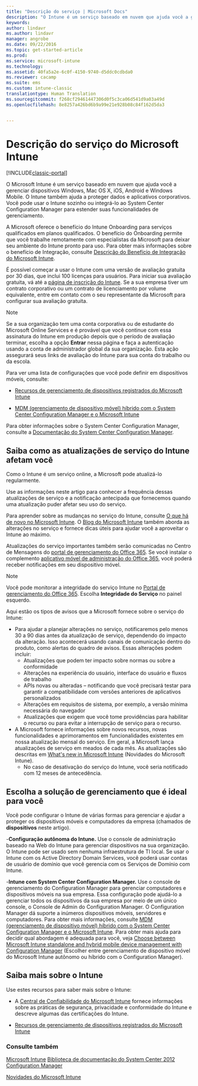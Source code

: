 ```yaml
---
title: "Descrição do serviço | Microsoft Docs"
description: "O Intune é um serviço baseado em nuvem que ajuda você a gerenciar dispositivos Windows, iOS, Mac OS X, Android e Windows Mobile."
keywords: 
author: lindavr
ms.author: lindavr
manager: angrobe
ms.date: 09/22/2016
ms.topic: get-started-article
ms.prod: 
ms.service: microsoft-intune
ms.technology: 
ms.assetid: 40fa5a2e-6c0f-4150-9740-d5ddc0cdbda0
ms.reviewer: cacamp
ms.suite: ems
ms.custom: intune-classic
translationtype: Human Translation
ms.sourcegitcommit: f268cf29461447306d0f5c3ca06d541d9a03a49d
ms.openlocfilehash: 8e8257a426bd6b9a99e21e928b08c84f162d5da3


---
```


# <a name="microsoft-intune-service-description"></a>Descrição do serviço do Microsoft Intune

[!INCLUDE[classic-portal](../includes/classic-portal.md)]

O Microsoft Intune é um serviço baseado em nuvem que ajuda você a gerenciar dispositivos Windows, Mac OS X, iOS, Android e Windows Mobile. O Intune também ajuda a proteger dados e aplicativos corporativos. Você pode usar o Intune sozinho ou integrá-lo ao System Center Configuration Manager para estender suas funcionalidades de gerenciamento.

A Microsoft oferece o benefício do Intune Onboarding para serviços qualificados em planos qualificados. O benefício do Onboarding permite que você trabalhe remotamente com especialistas da Microsoft para deixar seu ambiente do Intune pronto para uso. Para obter mais informações sobre o benefício de Integração, consulte [Descrição do Benefício de Integração do Microsoft Intune](http://go.microsoft.com/fwlink/?LinkId=619281).

É possível começar a usar o Intune com uma versão de avaliação gratuita por 30 dias, que inclui 100 licenças para usuários. Para iniciar sua avaliação gratuita, vá até a [página de inscrição do Intune](http://www.microsoft.com/en-us/server-cloud/products/microsoft-intune/). Se a sua empresa tiver um contrato corporativo ou um contrato de licenciamento por volume equivalente, entre em contato com o seu representante da Microsoft para configurar sua avaliação gratuita.

> [!NOTE]
> Se a sua organização tem uma conta corporativa ou de estudante do Microsoft Online Services e é provável que você continue com essa assinatura do Intune em produção depois que o período de avaliação terminar, escolha a opção **Entrar** nessa página e faça a autenticação usando a conta de administrador global da sua organização. Esta ação assegurará seus links de avaliação do Intune para sua conta do trabalho ou da escola.

Para ver uma lista de configurações que você pode definir em dispositivos móveis, consulte:

-   [Recursos de gerenciamento de dispositivos registrados do Microsoft Intune](/intune/get-started/mobile-device-management-capabilities-in-microsoft-intune)

-   [MDM (gerenciamento de dispositivo móvel) híbrido com o System Center Configuration Manager e o Microsoft Intune](https://technet.microsoft.com/library/mt627883.aspx)

Para obter informações sobre o System Center Configuration Manager, consulte a [Documentação do System Center Configuration Manager](https://technet.microsoft.com/library/mt346023.aspx).

## <a name="learn-how-intune-service-updates-affect-you"></a>Saiba como as atualizações de serviço do Intune afetam você
Como o Intune é um serviço online, a Microsoft pode atualizá-lo regularmente.

Use as informações neste artigo para conhecer a frequência dessas atualizações de serviço e a notificação antecipada que fornecemos quando uma atualização puder afetar seu uso do serviço.

Para aprender sobre as mudanças no serviço do Intune, consulte [O que há de novo no Microsoft Intune](/intune/deploy-use/whats-new-in-microsoft-intune). O [Blog do Microsoft Intune](http://blogs.technet.com/b/microsoftintune/) também aborda as alterações no serviço e fornece dicas úteis para ajudar você a aproveitar o Intune ao máximo.

Atualizações do serviço importantes também serão comunicadas no Centro de Mensagens do [portal de gerenciamento do Office 365](https://portal.office.com/Admin/Default.aspx). Se você instalar o complemento [aplicativo móvel de administração do Office 365](https://support.office.com/article/Office-365-Admin-Mobile-App-e16f6421-2a1a-4142-bf9d-9846600a060a), você poderá receber notificações em seu dispositivo móvel.

> [!NOTE]
> Você pode monitorar a integridade do serviço Intune no [Portal de gerenciamento do Office 365](https://portal.office.com/Admin/Default.aspx). Escolha **Integridade do Serviço** no painel esquerdo.  

Aqui estão os tipos de avisos que a Microsoft fornece sobre o serviço do Intune:
-   Para ajudar a planejar alterações no serviço, notificaremos pelo menos 30 a 90 dias antes da atualização de serviço, dependendo do impacto da alteração. Isso acontecerá usando canais de comunicação dentro do produto, como alertas do quadro de avisos. Essas alterações podem incluir:
    * Atualizações que podem ter impacto sobre normas ou sobre a conformidade
    * Alterações na experiência do usuário, interface do usuário e fluxos de trabalho
    * APIs novas ou alteradas – notificando que você precisará testar para garantir a compatibilidade com versões anteriores de aplicativos personalizados
    * Alterações em requisitos de sistema, por exemplo, a versão mínima necessária do navegador
    * Atualizações que exigem que você tome providências para habilitar o recurso ou para evitar a interrupção de serviço para o recurso.
-   A Microsoft fornece informações sobre novos recursos, novas funcionalidades e aprimoramentos em funcionalidades existentes em nossa atualização mensal do serviço. Em geral, a Microsoft lança atualizações de serviço em meados de cada mês. As atualizações são descritas em [What's new in Microsoft Intune](/intune/deploy-use/whats-new-in-microsoft-intune) (Novidades do Microsoft Intune).
    -   No caso de desativação do serviço do Intune, você seria notificado com 12 meses de antecedência.

## <a name="choose-the-management-solution-thats-right-for-you"></a>Escolha a solução de gerenciamento que é ideal para você
Você pode configurar o Intune de várias formas para gerenciar e ajudar a proteger os dispositivos móveis e computadores da empresa (chamados de **dispositivos** neste artigo).

-**Configuração autônoma do Intune.** Use o console de administração baseado na Web do Intune para gerenciar dispositivos na sua organização. O Intune pode ser usado sem nenhuma infraestrutura de TI local. Se usar o Intune com os Active Directory Domain Services, você poderá usar contas de usuário de domínio que você gerencia com os Serviços de Domínio com Intune.

-**Intune com System Center Configuration Manager.** Use o console de gerenciamento do Configuration Manager para gerenciar computadores e dispositivos móveis na sua empresa. Essa configuração pode ajudá-lo a gerenciar todos os dispositivos da sua empresa por meio de um único console, o Console de Admin do Configuration Manager. O Configuration Manager dá suporte a inúmeros dispositivos móveis, servidores e computadores. Para obter mais informações, consulte [MDM (gerenciamento de dispositivo móvel) híbrido com o System Center Configuration Manager e o Microsoft Intune](https://technet.microsoft.com/library/mt627883.aspx). Para obter mais ajuda para decidir qual abordagem é adequada para você, veja [Choose between Microsoft Intune standalone and hybrid mobile device management with Configuration Manager](https://technet.microsoft.com/en-us/library/mt706478.aspx) (Escolher entre gerenciamento de dispositivo móvel do Microsoft Intune autônomo ou híbrido com o Configuration Manager).


## <a name="learn-more-about-intune"></a>Saiba mais sobre o Intune
Use estes recursos para saber mais sobre o Intune:

- A [Central de Confiabilidade do Microsoft Intune](http://www.microsoft.com/en-us/server-cloud/products/intune-trust-center/) fornece informações sobre as práticas de segurança, privacidade e conformidade do Intune e descreve algumas das certificações do Intune.

- [Recursos de gerenciamento de dispositivos registrados do Microsoft Intune](/intune/get-started/mobile-device-management-capabilities-in-microsoft-intune)

### <a name="see-also"></a>Consulte também
[Microsoft Intune](https://docs.microsoft.com/intune/)
[Biblioteca de documentação do System Center 2012 Configuration Manager](https://technet.microsoft.com/library/gg682041.aspx)

[Novidades do Microsoft Intune](/intune/deploy-use/whats-new-in-microsoft-intune)



<!--HONumber=Dec16_HO3-->


